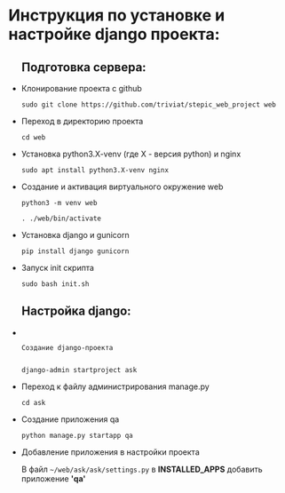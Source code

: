 <h1>Инструкция по установке и настройке django проекта:</h1>

<ul>
<h2>Подготовка сервера:</h2>

<li>
<p>Клонирование проекта с github</p>
<code>sudo git clone https://github.com/triviat/stepic_web_project web</code>
</li>

<li>
<p>Переход в директорию проекта</p>
<code>cd web</code>
</li>

<li>
<p>Установка python3.X-venv (где X - версия python) и nginx</p>
<code>sudo apt install python3.X-venv nginx</code>
</li>

<li>
<p>Создание и активация виртуального окружение web</p>
<p><code>python3 -m venv web</code></p>
<code>. ./web/bin/activate</code>
</li>

<li>
<p>Установка django и gunicorn</p>
<code>pip install django gunicorn</code>
</li>

<li>
<p>Запуск init скрипта</p>
<code>sudo bash init.sh</code>
</li>
</ul>

<ul>
<h2>Настройка django:</h2>

<li><code>
<p>Создание django-проекта</p>
django-admin startproject ask</code>
</li>

<li>
<p>Переход к файлу администрирования manage.py</p>
<code>cd ask</code>
</li>

<li>
<p>Создание приложения qa</p>
<code>python manage.py startapp qa</code>
</li>


<li>
<p>Добавление приложения в настройки проекта</p>
В файл <code>~/web/ask/ask/settings.py</code> в <b>INSTALLED_APPS</b> добавить приложение <b>'qa'</b>
</li>
</ul>
